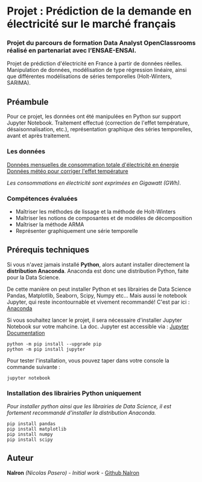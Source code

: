 # Projet : Prédiction de la demande en électricité sur le marché français
### Projet du parcours de formation Data Analyst OpenClassrooms réalisé en partenariat avec l’ENSAE-ENSAI.
Projet de prédiction d'électricité en France à partir de données réelles. Manipulation de données, modélisation de type régression linéaire, ainsi que différentes modélisations de séries temporelles (Holt-Winters, SARIMA).


## Préambule
Pour ce projet, les données ont été manipulées en Python sur support Jupyter Notebook. Traitement effectué (correction de l'effet température, désaisonnalisation, etc.), représentation graphique des séries temporelles, avant et après traitement.

### Les données
[Données mensuelles de consommation totale d'électricité en énergie](http://www.rte-france.com/fr/eco2mix/eco2mix-telechargement)\
[Données météo pour corriger l'effet température](https://cegibat.grdf.fr/simulateur/calcul-dju)

*Les consommations en électricité sont exprimées en Gigawatt (GWh).* 

### Compétences évaluées
 - Maîtriser les méthodes de lissage et la méthode de Holt-Winters
 - Maîtriser les notions de composantes et de modèles de décomposition
 - Maîtriser la méthode ARMA
 - Représenter graphiquement une série temporelle


## Prérequis techniques
Si vous n'avez jamais installé **Python**, alors autant installer directement la **distribution Anaconda**.
Anaconda est donc une distribution Python, faite pour la Data Science.

De cette manière on peut installer Python et ses librairies de Data Science Pandas, Matplotlib, Seaborn, Scipy, Numpy etc… 
Mais aussi le notebook Jupyter, qui reste incontournable et vivement recommandé!
C'est par ici : [Anaconda](https://www.anaconda.com/download)

Si vous souhaitez lancer le projet, il sera nécessaire d'installer Jupyter Notebook sur votre mahcine. 
La doc. Jupyter est accessible via : [Jupyter Documentation](https://jupyter.readthedocs.io/en/latest/install.html) 

```
python -m pip install --upgrade pip    
python -m pip install jupyter
```

Pour tester l'installation, vous pouvez taper dans votre console la commande suivante :

```
jupyter notebook
```

### Installation des librairies Python uniquement
*Pour installer python ainsi que les librairies de Data Science, il est fortement recommandé d'installer la distribution Anaconda.* 

```
pip install pandas
pip install matplotlib
pip install numpy
pip install scipy
```

## Auteur

**Nalron** *(Nicolas Pasero)* - *Initial work* - [Github Nalron](https://github.com/nalron)
